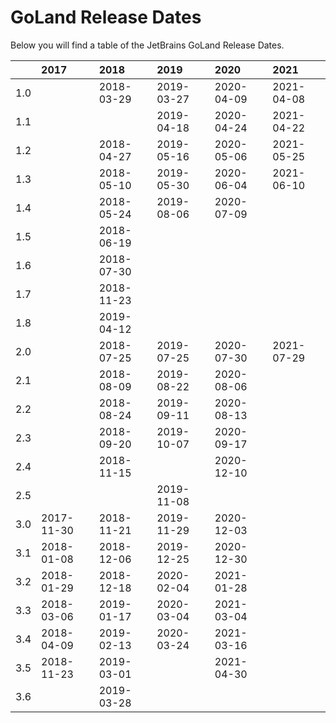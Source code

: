 # GoLand Release Dates
Below you will find a table of the JetBrains GoLand Release Dates.

|     | 2017       | 2018       | 2019       | 2020       | 2021       |
|----:|:-----------|:-----------|:-----------|:-----------|:-----------|
| 1.0 |            | 2018-03-29 | 2019-03-27 | 2020-04-09 | 2021-04-08 |
| 1.1 |            |            | 2019-04-18 | 2020-04-24 | 2021-04-22 |
| 1.2 |            | 2018-04-27 | 2019-05-16 | 2020-05-06 | 2021-05-25 |
| 1.3 |            | 2018-05-10 | 2019-05-30 | 2020-06-04 | 2021-06-10 |
| 1.4 |            | 2018-05-24 | 2019-08-06 | 2020-07-09 |            |
| 1.5 |            | 2018-06-19 |            |            |            |
| 1.6 |            | 2018-07-30 |            |            |            |
| 1.7 |            | 2018-11-23 |            |            |            |
| 1.8 |            | 2019-04-12 |            |            |            |
| 2.0 |            | 2018-07-25 | 2019-07-25 | 2020-07-30 | 2021-07-29 |
| 2.1 |            | 2018-08-09 | 2019-08-22 | 2020-08-06 |            |
| 2.2 |            | 2018-08-24 | 2019-09-11 | 2020-08-13 |            |
| 2.3 |            | 2018-09-20 | 2019-10-07 | 2020-09-17 |            |
| 2.4 |            | 2018-11-15 |            | 2020-12-10 |            |
| 2.5 |            |            | 2019-11-08 |            |            |
| 3.0 | 2017-11-30 | 2018-11-21 | 2019-11-29 | 2020-12-03 |            |
| 3.1 | 2018-01-08 | 2018-12-06 | 2019-12-25 | 2020-12-30 |            |
| 3.2 | 2018-01-29 | 2018-12-18 | 2020-02-04 | 2021-01-28 |            |
| 3.3 | 2018-03-06 | 2019-01-17 | 2020-03-04 | 2021-03-04 |            |
| 3.4 | 2018-04-09 | 2019-02-13 | 2020-03-24 | 2021-03-16 |            |
| 3.5 | 2018-11-23 | 2019-03-01 |            | 2021-04-30 |            |
| 3.6 |            | 2019-03-28 |            |            |            |